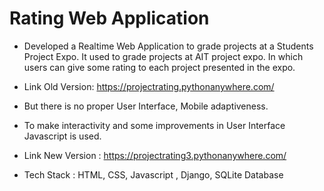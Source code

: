 # Rating Web Application 

- Developed a Realtime Web Application to grade projects at a Students Project Expo. It used to grade
projects at AIT project expo. In which users can give some rating to each project presented in the expo.

- Link Old Version: https://projectrating.pythonanywhere.com/

- But there is no proper User Interface, Mobile adaptiveness.

- To make interactivity and  some improvements in User Interface Javascript is used.

- Link New Version : https://projectrating3.pythonanywhere.com/

- Tech Stack : HTML, CSS, Javascript , Django, SQLite Database
